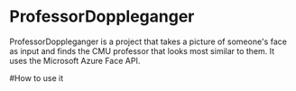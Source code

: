 # ProfessorDoppleganger
ProfessorDoppleganger is a project that takes a picture of someone's face as input and finds the CMU professor that looks most similar to them. It uses the Microsoft Azure Face API.

#How to use it
